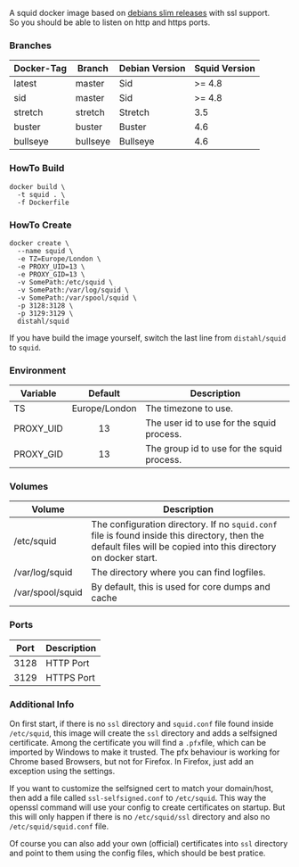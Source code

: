 A squid docker image based on [debians slim releases](https://hub.docker.com/_/debian) with ssl support.  
So you should be able to listen on http and https ports.

### Branches
| Docker-Tag   | Branch          | Debian Version  | Squid Version    |
| ------------ | --------------- | --------------- | ---------------- |
| latest       | master          | Sid             | >= 4.8           |
| sid          | master          | Sid             | >= 4.8           |
| stretch      | stretch         | Stretch         | 3.5              |
| buster       | buster          | Buster          | 4.6              |
| bullseye     | bullseye        | Bullseye        | 4.6              |

### HowTo Build
```
docker build \
  -t squid . \
  -f Dockerfile
```

### HowTo Create
```
docker create \
  --name squid \
  -e TZ=Europe/London \
  -e PROXY_UID=13 \
  -e PROXY_GID=13 \
  -v SomePath:/etc/squid \
  -v SomePath:/var/log/squid \
  -v SomePath:/var/spool/squid \
  -p 3128:3128 \
  -p 3129:3129 \
  distahl/squid
```

If you have build the image yourself, switch the last line from `distahl/squid` to `squid`.

### Environment
| Variable      | Default       | Description                                |
| ------------- |:-------------:| ------------------------------------------ |
| TS            | Europe/London | The timezone to use.                       |
| PROXY_UID     | 13            | The user id to use for the squid process.  |
| PROXY_GID     | 13            | The group id to use for the squid process. |

### Volumes
| Volume        | Description                                |
| ------------- |------------------------------------------|
| /etc/squid            | The configuration directory. If no `squid.conf` file is found inside this directory, then the default files will be copied into this directory on docker start.|
| /var/log/squid     | The directory where you can find logfiles.  |
| /var/spool/squid     | By default, this is used for core dumps and cache |

### Ports
| Port     | Description   |
| ---------| ------------- |
| 3128     | HTTP Port     |
| 3129     | HTTPS Port    |

### Additional Info
On first start, if there is no `ssl` directory and `squid.conf` file found inside `/etc/squid`, this image will create the `ssl` directory and adds a selfsigned certificate. Among the certificate you will find a `.pfx`file, which can be imported by Windows to make it trusted. The pfx behaviour is working for Chrome based Browsers, but not for Firefox. In Firefox, just add an exception using the settings.  

If you want to customize the selfsigned cert to match your domain/host, then add a file called `ssl-selfsigned.conf` to `/etc/squid`. This way the openssl command will use your config to create certificates on startup. But this will only happen if there is no `/etc/squid/ssl` directory and also no `/etc/squid/squid.conf` file.

Of course you can also add your own (official) certificates into `ssl` directory and point to them using the config files, which should be best pratice.
